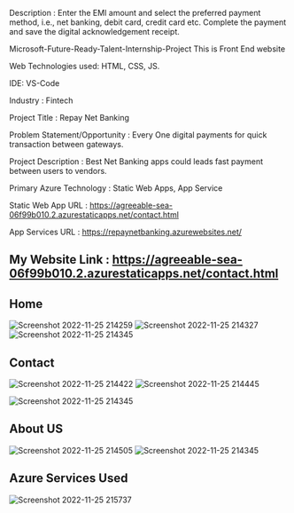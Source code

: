Description : Enter the EMI amount and select the preferred payment method, i.e., net banking, debit card, credit card etc. Complete the payment and save the digital acknowledgement receipt.

Microsoft-Future-Ready-Talent-Internship-Project This is Front End website

Web Technologies used: HTML, CSS, JS.

IDE: VS-Code

Industry : Fintech

Project Title : Repay Net Banking

Problem Statement/Opportunity : Every One digital payments for quick transaction between gateways.

Project Description : Best Net Banking apps could leads fast payment between users to vendors.

Primary Azure Technology : Static Web Apps, App Service

Static Web App URL : https://agreeable-sea-06f99b010.2.azurestaticapps.net/contact.html

App Services URL : https://repaynetbanking.azurewebsites.net/

## My Website Link : https://agreeable-sea-06f99b010.2.azurestaticapps.net/contact.html

## Home
![Screenshot 2022-11-25 214259](https://user-images.githubusercontent.com/116649393/204024341-bd53c15f-f983-423e-94cf-fdd80644723e.jpg)
![Screenshot 2022-11-25 214327](https://user-images.githubusercontent.com/116649393/204024464-414d7053-85d9-4143-9fd4-05d7a7e4cf38.jpg)
![Screenshot 2022-11-25 214345](https://user-images.githubusercontent.com/116649393/204024476-a8a7474f-7599-4544-900e-756e3dd49fb6.jpg)

## Contact
![Screenshot 2022-11-25 214422](https://user-images.githubusercontent.com/116649393/204024560-6b5f1664-9fbb-4ec2-8db9-19ebcbb0582f.jpg)
![Screenshot 2022-11-25 214445](https://user-images.githubusercontent.com/116649393/204024640-63f0644d-6467-495b-a5ab-d371f51fb35a.jpg)

![Screenshot 2022-11-25 214345](https://user-images.githubusercontent.com/116649393/204024576-9c615505-097f-494d-b549-9a25b8d782b8.jpg)

## About US
![Screenshot 2022-11-25 214505](https://user-images.githubusercontent.com/116649393/204024621-359b0de3-e9fa-4387-9736-ea702a54b01f.jpg)
![Screenshot 2022-11-25 214345](https://user-images.githubusercontent.com/116649393/204024662-c6ba1895-2f0c-45d0-8724-7630d4eb8201.jpg)

## Azure Services Used
![Screenshot 2022-11-25 215737](https://user-images.githubusercontent.com/116649393/204025278-68a4b451-9aff-4e27-8eca-0ba3123ebbd0.jpg)

